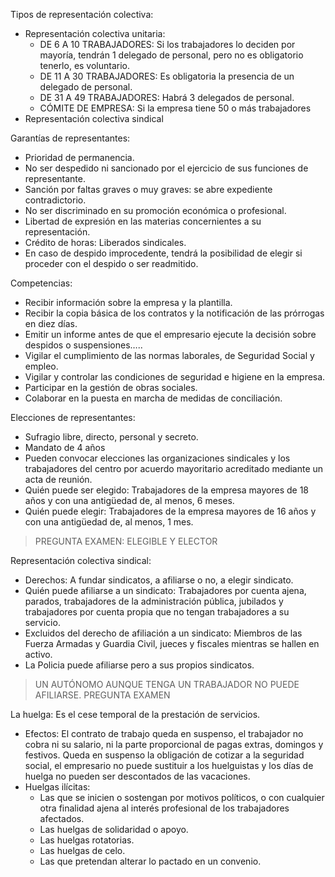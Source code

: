 Tipos de representación colectiva:
- Representación colectiva unitaria:
	- DE 6 A 10 TRABAJADORES: Si los trabajadores lo deciden por mayoría, tendrán 1 delegado de personal, pero no es obligatorio tenerlo, es voluntario. 
	- DE 11 A 30 TRABAJADORES: Es obligatoria la presencia de un delegado de personal. 
	- DE 31 A 49 TRABAJADORES: Habrá 3 delegados de personal. 
	- CÓMITE DE EMPRESA: Si la empresa tiene 50 o más trabajadores
- Representación colectiva sindical

Garantías de representantes:
- Prioridad de permanencia.
- No ser despedido ni sancionado por el ejercicio de sus funciones de representante.
- Sanción por faltas graves o muy graves: se abre expediente contradictorio. 
- No ser discriminado en su promoción económica o profesional.
- Libertad de expresión en las materias concernientes a su representación.
- Crédito de horas: Liberados sindicales.
- En caso de despido improcedente, tendrá la posibilidad de elegir si proceder con el despido o ser readmitido.

Competencias:
- Recibir información sobre la empresa y la plantilla. 
- Recibir la copia básica de los contratos y la notificación de las prórrogas en diez días. 
- Emitir un informe antes de que el empresario ejecute la decisión sobre despidos o suspensiones….. 
- Vigilar el cumplimiento de las normas laborales, de Seguridad Social y empleo.
- Vigilar y controlar las condiciones de seguridad e higiene en la empresa.
- Participar en la gestión de obras sociales.
- Colaborar en la puesta en marcha de medidas de conciliación.

Elecciones de representantes: 
- Sufragio libre, directo, personal y secreto. 
- Mandato de 4 años 
- Pueden convocar elecciones las organizaciones sindicales y los trabajadores del centro por acuerdo mayoritario acreditado mediante un acta de reunión. 
- Quién puede ser elegido: Trabajadores de la empresa mayores de 18 años y con una antigüedad de, al menos, 6 meses. 
- Quién puede elegir: Trabajadores de la empresa mayores de 16 años y con una antigüedad de, al menos, 1 mes.
>PREGUNTA EXAMEN: ELEGIBLE Y ELECTOR

Representación colectiva sindical: 
- Derechos: A fundar sindicatos, a afiliarse o no, a elegir sindicato. 
- Quién puede afiliarse a un sindicato: Trabajadores por cuenta ajena, parados, trabajadores de la administración pública, jubilados y trabajadores por cuenta propia que no tengan trabajadores a su servicio. 
- Excluidos del derecho de afiliación a un sindicato: Miembros de las Fuerza Armadas y Guardia Civil, jueces y fiscales mientras se hallen en activo.
- La Policia puede afiliarse pero a sus propios sindicatos.
>UN AUTÓNOMO AUNQUE TENGA UN TRABAJADOR NO PUEDE AFILIARSE.  PREGUNTA EXAMEN

La huelga: Es el cese temporal de la prestación de servicios.
- Efectos: El contrato de trabajo queda en suspenso, el trabajador no cobra ni su salario, ni la parte proporcional de pagas extras, domingos y festivos. Queda en suspenso la obligación de cotizar a la seguridad social, el empresario no puede sustituir a los huelguistas y los días de huelga no pueden ser descontados de las vacaciones.
- Huelgas ilícitas:
	- Las que se inicien o sostengan por motivos políticos, o con cualquier otra finalidad ajena al interés profesional de los trabajadores afectados.
	- Las huelgas de solidaridad o apoyo.
	- Las huelgas rotatorias.
	- Las huelgas de celo.
	- Las que pretendan alterar lo pactado en un convenio.
